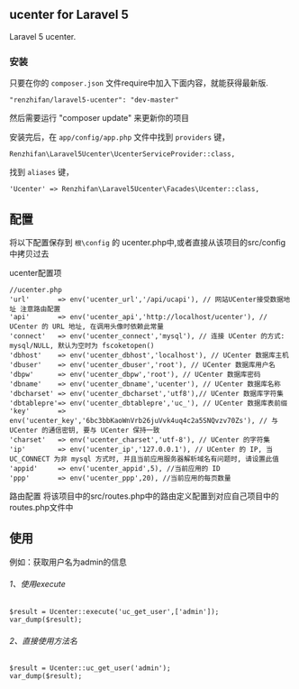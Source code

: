 ## ucenter for Laravel 5

Laravel 5  ucenter.


### 安装

只要在你的 `composer.json` 文件require中加入下面内容，就能获得最新版.

~~~
"renzhifan/laravel5-ucenter": "dev-master"
~~~

然后需要运行 "composer update" 来更新你的项目

安装完后，在 `app/config/app.php` 文件中找到 `providers` 键，

~~~
Renzhifan\Laravel5Ucenter\UcenterServiceProvider::class,
~~~

找到 `aliases` 键，

~~~
'Ucenter' => Renzhifan\Laravel5Ucenter\Facades\Ucenter::class,
~~~

## 配置
将以下配置保存到 `根\config` 的 ucenter.php中,或者直接从该项目的src/config中拷贝过去

ucenter配置项
~~~
//ucenter.php
'url'       => env('ucenter_url','/api/ucapi'), // 网站UCenter接受数据地址 注意路由配置
'api'       => env('ucenter_api','http://localhost/ucenter'), // UCenter 的 URL 地址, 在调用头像时依赖此常量
'connect'   => env('ucenter_connect','mysql'), // 连接 UCenter 的方式: mysql/NULL, 默认为空时为 fscoketopen()
'dbhost'    => env('ucenter_dbhost','localhost'), // UCenter 数据库主机
'dbuser'    => env('ucenter_dbuser','root'), // UCenter 数据库用户名
'dbpw'      => env('ucenter_dbpw','root'), // UCenter 数据库密码
'dbname'    => env('ucenter_dbname','ucenter'), // UCenter 数据库名称
'dbcharset' => env('ucenter_dbcharset','utf8'),// UCenter 数据库字符集
'dbtablepre'=> env('ucenter_dbtablepre','uc_'), // UCenter 数据库表前缀
'key'       => env('ucenter_key','6bc3bbKaoWnVrb26juVvk4uq4c2a5SNQvzv70Zs'), // 与 UCenter 的通信密钥, 要与 UCenter 保持一致
'charset'   => env('ucenter_charset','utf-8'), // UCenter 的字符集
'ip'        => env('ucenter_ip','127.0.0.1'), // UCenter 的 IP, 当 UC_CONNECT 为非 mysql 方式时, 并且当前应用服务器解析域名有问题时, 请设置此值
'appid'     => env('ucenter_appid',5), //当前应用的 ID
'ppp'       => env('ucenter_ppp',20), //当前应用的每页数量
~~~


路由配置
将该项目中的src/routes.php中的路由定义配置到对应自己项目中的routes.php文件中

## 使用
例如：获取用户名为admin的信息
###### 1、使用execute
~~~
$result = Ucenter::execute('uc_get_user',['admin']);
var_dump($result);
~~~
###### 2、直接使用方法名
~~~
$result = Ucenter::uc_get_user('admin');
var_dump($result);
~~~

